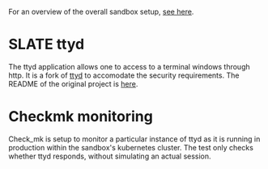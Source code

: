 For an overview of the overall sandbox setup, [see here](https://github.com/slateci/sandbox-portal).

# SLATE ttyd

The ttyd application allows one to access to a terminal windows through http. It is a fork of [ttyd](https://github.com/tsl0922/ttyd/) to accomodate the security requirements. The README of the original project is [here](TTYD-README.md).

# Checkmk monitoring

Check_mk is setup to monitor a particular instance of ttyd as it is running in production within the sandbox's kubernetes cluster. The test only checks whether ttyd responds, without simulating an actual session.
